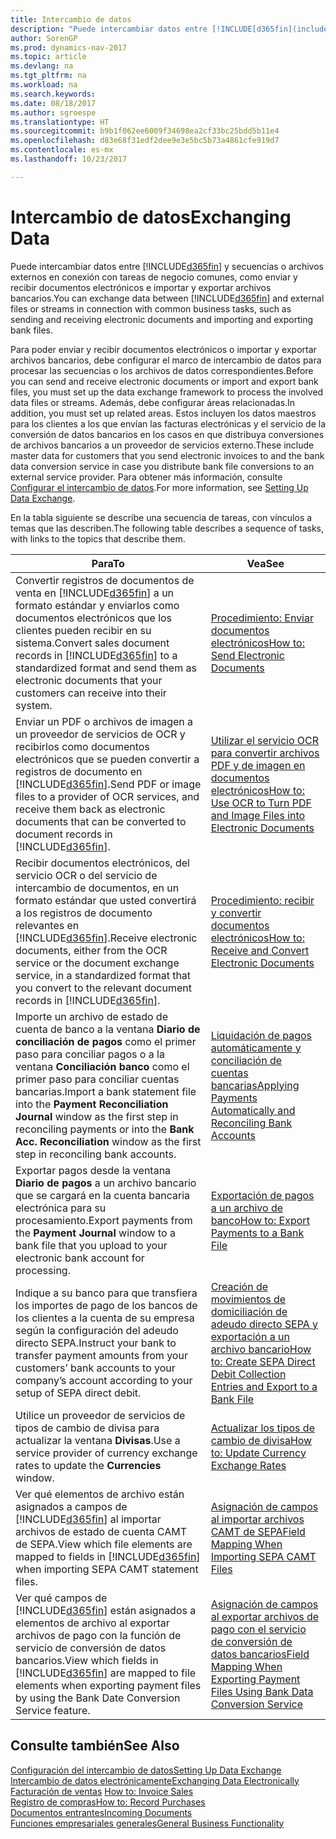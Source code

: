 ```yaml
---
title: Intercambio de datos
description: "Puede intercambiar datos entre [!INCLUDE[d365fin](includes/d365fin_md.md)] y secuencias o archivos externos en conexión con tareas de negocio comunes, como enviar y recibir documentos electrónicos e importar y exportar archivos bancarios."
author: SorenGP
ms.prod: dynamics-nav-2017
ms.topic: article
ms.devlang: na
ms.tgt_pltfrm: na
ms.workload: na
ms.search.keywords: 
ms.date: 08/18/2017
ms.author: sgroespe
ms.translationtype: HT
ms.sourcegitcommit: b9b1f062ee6009f34698ea2cf33bc25bdd5b11e4
ms.openlocfilehash: d83e68f31edf2dee9e3e5bc5b73a4861cfe919d7
ms.contentlocale: es-mx
ms.lasthandoff: 10/23/2017

---
```

# <a name="exchanging-data"></a><span data-ttu-id="8d341-103">Intercambio de datos</span><span class="sxs-lookup"><span data-stu-id="8d341-103">Exchanging Data</span></span>
<span data-ttu-id="8d341-104">Puede intercambiar datos entre [!INCLUDE[d365fin](includes/d365fin_md.md)] y secuencias o archivos externos en conexión con tareas de negocio comunes, como enviar y recibir documentos electrónicos e importar y exportar archivos bancarios.</span><span class="sxs-lookup"><span data-stu-id="8d341-104">You can exchange data between [!INCLUDE[d365fin](includes/d365fin_md.md)] and external files or streams in connection with common business tasks, such as sending and receiving electronic documents and importing and exporting bank files.</span></span>  

<span data-ttu-id="8d341-105">Para poder enviar y recibir documentos electrónicos o importar y exportar archivos bancarios, debe configurar el marco de intercambio de datos para procesar las secuencias o los archivos de datos correspondientes.</span><span class="sxs-lookup"><span data-stu-id="8d341-105">Before you can send and receive electronic documents or import and export bank files, you must set up the data exchange framework to process the involved data files or streams.</span></span> <span data-ttu-id="8d341-106">Además, debe configurar áreas relacionadas.</span><span class="sxs-lookup"><span data-stu-id="8d341-106">In addition, you must set up related areas.</span></span> <span data-ttu-id="8d341-107">Estos incluyen los datos maestros para los clientes a los que envían las facturas electrónicas y el servicio de la conversión de datos bancarios en los casos en que distribuya conversiones de archivos bancarios a un proveedor de servicios externo.</span><span class="sxs-lookup"><span data-stu-id="8d341-107">These include master data for customers that you send electronic invoices to and the bank data conversion service in case you distribute bank file conversions to an external service provider.</span></span> <span data-ttu-id="8d341-108">Para obtener más información, consulte [Configurar el intercambio de datos](across-set-up-data-exchange.md).</span><span class="sxs-lookup"><span data-stu-id="8d341-108">For more information, see [Setting Up Data Exchange](across-set-up-data-exchange.md).</span></span>  

 <span data-ttu-id="8d341-109">En la tabla siguiente se describe una secuencia de tareas, con vínculos a temas que las describen.</span><span class="sxs-lookup"><span data-stu-id="8d341-109">The following table describes a sequence of tasks, with links to the topics that describe them.</span></span>  

|<span data-ttu-id="8d341-110">**Para**</span><span class="sxs-lookup"><span data-stu-id="8d341-110">**To**</span></span>|<span data-ttu-id="8d341-111">**Vea**</span><span class="sxs-lookup"><span data-stu-id="8d341-111">**See**</span></span>|  
|------------|-------------|  
|<span data-ttu-id="8d341-112">Convertir registros de documentos de venta en [!INCLUDE[d365fin](includes/d365fin_md.md)] a un formato estándar y enviarlos como documentos electrónicos que los clientes pueden recibir en su sistema.</span><span class="sxs-lookup"><span data-stu-id="8d341-112">Convert sales document records in [!INCLUDE[d365fin](includes/d365fin_md.md)] to a standardized format and send them as electronic documents that your customers can receive into their system.</span></span>|[<span data-ttu-id="8d341-113">Procedimiento: Enviar documentos electrónicos</span><span class="sxs-lookup"><span data-stu-id="8d341-113">How to: Send Electronic Documents</span></span>](sales-how-to-send-electronic-documents.md)|  
|<span data-ttu-id="8d341-114">Enviar un PDF o archivos de imagen a un proveedor de servicios de OCR y recibirlos como documentos electrónicos que se pueden convertir a registros de documento en [!INCLUDE[d365fin](includes/d365fin_md.md)].</span><span class="sxs-lookup"><span data-stu-id="8d341-114">Send PDF or image files to a provider of OCR services, and receive them back as electronic documents that can be converted to document records in [!INCLUDE[d365fin](includes/d365fin_md.md)].</span></span>|[<span data-ttu-id="8d341-115">Utilizar el servicio OCR para convertir archivos PDF y de imagen en documentos electrónicos</span><span class="sxs-lookup"><span data-stu-id="8d341-115">How to: Use OCR to Turn PDF and Image Files into Electronic Documents</span></span>](across-how-use-ocr-pdf-images-files.md)|  
|<span data-ttu-id="8d341-116">Recibir documentos electrónicos, del servicio OCR o del servicio de intercambio de documentos, en un formato estándar que usted convertirá a los registros de documento relevantes en [!INCLUDE[d365fin](includes/d365fin_md.md)].</span><span class="sxs-lookup"><span data-stu-id="8d341-116">Receive electronic documents, either from the OCR service or the document exchange service, in a standardized format that you convert to the relevant document records in [!INCLUDE[d365fin](includes/d365fin_md.md)].</span></span>|[<span data-ttu-id="8d341-117">Procedimiento: recibir y convertir documentos electrónicos</span><span class="sxs-lookup"><span data-stu-id="8d341-117">How to: Receive and Convert Electronic Documents</span></span>](purchasing-how-to-receive-and-convert-electronic-documents.md)|  
|<span data-ttu-id="8d341-118">Importe un archivo de estado de cuenta de banco a la ventana **Diario de conciliación de pagos** como el primer paso para conciliar pagos o a la ventana **Conciliación banco** como el primer paso para conciliar cuentas bancarias.</span><span class="sxs-lookup"><span data-stu-id="8d341-118">Import a bank statement file into the **Payment Reconciliation Journal** window as the first step in reconciling payments or into the **Bank Acc. Reconciliation** window as the first step in reconciling bank accounts.</span></span>|[<span data-ttu-id="8d341-119">Liquidación de pagos automáticamente y conciliación de cuentas bancarias</span><span class="sxs-lookup"><span data-stu-id="8d341-119">Applying Payments Automatically and Reconciling Bank Accounts</span></span>](receivables-apply-payments-auto-reconcile-bank-accounts.md)|  
|<span data-ttu-id="8d341-120">Exportar pagos desde la ventana **Diario de pagos** a un archivo bancario que se cargará en la cuenta bancaria electrónica para su procesamiento.</span><span class="sxs-lookup"><span data-stu-id="8d341-120">Export payments from the **Payment Journal** window to a bank file that you upload to your electronic bank account for processing.</span></span>|[<span data-ttu-id="8d341-121">Exportación de pagos a un archivo de banco</span><span class="sxs-lookup"><span data-stu-id="8d341-121">How to: Export Payments to a Bank File</span></span>](payables-how-export-payments-bank-file.md)|  
|<span data-ttu-id="8d341-122">Indique a su banco para que transfiera los importes de pago de los bancos de los clientes a la cuenta de su empresa según la configuración del adeudo directo SEPA.</span><span class="sxs-lookup"><span data-stu-id="8d341-122">Instruct your bank to transfer payment amounts from your customers’ bank accounts to your company’s account according to your setup of SEPA direct debit.</span></span>|[<span data-ttu-id="8d341-123">Creación de movimientos de domiciliación de adeudo directo SEPA y exportación a un archivo bancario</span><span class="sxs-lookup"><span data-stu-id="8d341-123">How to: Create SEPA Direct Debit Collection Entries and Export to a Bank File</span></span>](finance-how-create-sepa-direct-debit-collection-entries-export-bank-file.md)|  
|<span data-ttu-id="8d341-124">Utilice un proveedor de servicios de tipos de cambio de divisa para actualizar la ventana **Divisas**.</span><span class="sxs-lookup"><span data-stu-id="8d341-124">Use a service provider of currency exchange rates to update the **Currencies** window.</span></span>|[<span data-ttu-id="8d341-125">Actualizar los tipos de cambio de divisa</span><span class="sxs-lookup"><span data-stu-id="8d341-125">How to: Update Currency Exchange Rates</span></span>](finance-how-update-currencies.md)|  
|<span data-ttu-id="8d341-126">Ver qué elementos de archivo están asignados a campos de [!INCLUDE[d365fin](includes/d365fin_md.md)] al importar archivos de estado de cuenta CAMT de SEPA.</span><span class="sxs-lookup"><span data-stu-id="8d341-126">View which file elements are mapped to fields in [!INCLUDE[d365fin](includes/d365fin_md.md)] when importing SEPA CAMT statement files.</span></span>|[<span data-ttu-id="8d341-127">Asignación de campos al importar archivos CAMT de SEPA</span><span class="sxs-lookup"><span data-stu-id="8d341-127">Field Mapping When Importing SEPA CAMT Files</span></span>](across-field-mapping-when-importing-sepa-camt-files.md)|  
|<span data-ttu-id="8d341-128">Ver qué campos de [!INCLUDE[d365fin](includes/d365fin_md.md)] están asignados a elementos de archivo al exportar archivos de pago con la función de servicio de conversión de datos bancarios.</span><span class="sxs-lookup"><span data-stu-id="8d341-128">View which fields in [!INCLUDE[d365fin](includes/d365fin_md.md)] are mapped to file elements when exporting payment files by using the Bank Date Conversion Service feature.</span></span>|[<span data-ttu-id="8d341-129">Asignación de campos al exportar archivos de pago con el servicio de conversión de datos bancarios</span><span class="sxs-lookup"><span data-stu-id="8d341-129">Field Mapping When Exporting Payment Files Using Bank Data Conversion Service</span></span>](across-field-mapping-when-exporting-payment-files-using-bank-data-conversion-service.md)|  

## <a name="see-also"></a><span data-ttu-id="8d341-130">Consulte también</span><span class="sxs-lookup"><span data-stu-id="8d341-130">See Also</span></span>  
[<span data-ttu-id="8d341-131">Configuración del intercambio de datos</span><span class="sxs-lookup"><span data-stu-id="8d341-131">Setting Up Data Exchange</span></span>](across-set-up-data-exchange.md)  
[<span data-ttu-id="8d341-132">Intercambio de datos electrónicamente</span><span class="sxs-lookup"><span data-stu-id="8d341-132">Exchanging Data Electronically</span></span>](across-data-exchange.md)  
<span data-ttu-id="8d341-133">[Facturación de ventas](sales-how-invoice-sales.md) </span><span class="sxs-lookup"><span data-stu-id="8d341-133">[How to: Invoice Sales](sales-how-invoice-sales.md) </span></span>  
[<span data-ttu-id="8d341-134">Registro de compras</span><span class="sxs-lookup"><span data-stu-id="8d341-134">How to: Record Purchases</span></span>](purchasing-how-record-purchases.md)  
[<span data-ttu-id="8d341-135">Documentos entrantes</span><span class="sxs-lookup"><span data-stu-id="8d341-135">Incoming Documents</span></span>](across-income-documents.md)  
[<span data-ttu-id="8d341-136">Funciones empresariales generales</span><span class="sxs-lookup"><span data-stu-id="8d341-136">General Business Functionality</span></span>](ui-across-business-areas.md)  

